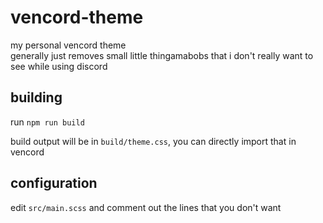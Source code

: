 # vencord-theme
my personal vencord theme  
generally just removes small little thingamabobs that i don't really want to see while using discord

## building
run `npm run build`

build output will be in `build/theme.css`, you can directly import that in vencord

## configuration
edit `src/main.scss` and comment out the lines that you don't want
